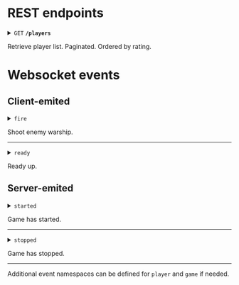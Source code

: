 # REST endpoints

<details>
 <summary><code>GET</code> <code><b>/players</b></code></summary>

##### Parameters

> |name|type|data type|description|
> |-|-|-|-|
> |last_seen|not required|int|shows only players seen before specified date|


##### Responses

> |http code|content-type|response|
> |-|-|-|
> |`200`|`application/json`|`{ "players": [] }`|

</details>

Retrieve player list. Paginated. Ordered by rating.

# Websocket events

## Client-emited

<details>
 <summary><code>fire</code></summary>

##### Payload

> |name|type|data type|description|
> |-|-|-|-|
> |x|required|int|N/A|
> |y|required|int|N/A|


##### Example response

```json
{ "hit": false }
```

</details>

Shoot enemy warship.

---

<details>
 <summary><code>ready</code></summary>

##### Payload

> |name|type|data type|description|
> |-|-|-|-|
> |ships|not required|array (JSON)|update player ships if they were rearranged|


##### Example response

```json
{ "queued": true }
```

</details>

Ready up.

## Server-emited

<details>
 <summary><code>started</code></summary>

##### Example payload

```json
{
    "nickname": "john",
    "win_rate": 0.89
}
```

</details>

Game has started.

---

<details>
 <summary><code>stopped</code></summary>

##### Example payload

```json
{
    "code": 0
}
```

see [game exit code](Mechanics.md#game-exit-code)

</details>

Game has stopped.

---

Additional event namespaces can be defined for `player` and `game` if needed.